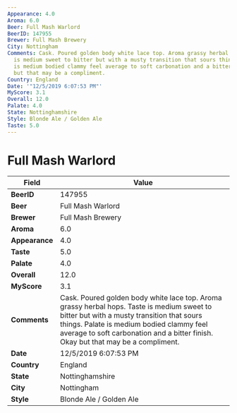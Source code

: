 ```yaml
---
Appearance: 4.0
Aroma: 6.0
Beer: Full Mash Warlord
BeerID: 147955
Brewer: Full Mash Brewery
City: Nottingham
Comments: Cask. Poured golden body white lace top. Aroma grassy herbal hops. Taste
  is medium sweet to bitter but with a musty transition that sours things. Palate
  is medium bodied clammy feel average to soft carbonation and a bitter finish.  Okay
  but that may be a compliment.
Country: England
Date: '"12/5/2019 6:07:53 PM"'
MyScore: 3.1
Overall: 12.0
Palate: 4.0
State: Nottinghamshire
Style: Blonde Ale / Golden Ale
Taste: 5.0
---
```


# Full Mash Warlord

| Field         | Value |
|---------------|-------|
| **BeerID** | 147955 |
| **Beer** | Full Mash Warlord |
| **Brewer** | Full Mash Brewery |
| **Aroma** | 6.0 |
| **Appearance** | 4.0 |
| **Taste** | 5.0 |
| **Palate** | 4.0 |
| **Overall** | 12.0 |
| **MyScore** | 3.1 |
| **Comments** | Cask. Poured golden body white lace top. Aroma grassy herbal hops. Taste is medium sweet to bitter but with a musty transition that sours things. Palate is medium bodied clammy feel average to soft carbonation and a bitter finish.  Okay but that may be a compliment. |
| **Date** | 12/5/2019 6:07:53 PM |
| **Country** | England |
| **State** | Nottinghamshire |
| **City** | Nottingham |
| **Style** | Blonde Ale / Golden Ale |
